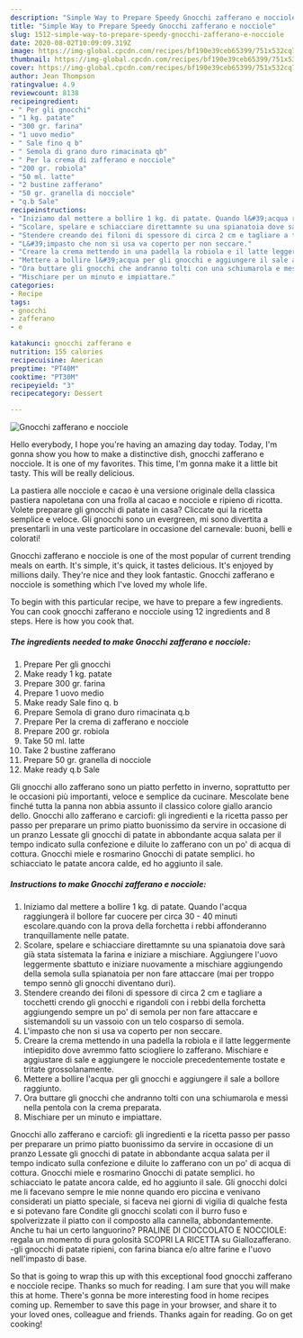 ```yaml
---
description: "Simple Way to Prepare Speedy Gnocchi zafferano e nocciole"
title: "Simple Way to Prepare Speedy Gnocchi zafferano e nocciole"
slug: 1512-simple-way-to-prepare-speedy-gnocchi-zafferano-e-nocciole
date: 2020-08-02T10:09:09.319Z
image: https://img-global.cpcdn.com/recipes/bf190e39ceb65399/751x532cq70/gnocchi-zafferano-e-nocciole-recipe-main-photo.jpg
thumbnail: https://img-global.cpcdn.com/recipes/bf190e39ceb65399/751x532cq70/gnocchi-zafferano-e-nocciole-recipe-main-photo.jpg
cover: https://img-global.cpcdn.com/recipes/bf190e39ceb65399/751x532cq70/gnocchi-zafferano-e-nocciole-recipe-main-photo.jpg
author: Jean Thompson
ratingvalue: 4.9
reviewcount: 8138
recipeingredient:
- " Per gli gnocchi"
- "1 kg. patate"
- "300 gr. farina"
- "1 uovo medio"
- " Sale fino q b"
- " Semola di grano duro rimacinata qb"
- " Per la crema di zafferano e nocciole"
- "200 gr. robiola"
- "50 ml. latte"
- "2 bustine zafferano"
- "50 gr. granella di nocciole"
- "q.b Sale"
recipeinstructions:
- "Iniziamo dal mettere a bollire 1 kg. di patate. Quando l&#39;acqua raggiungerà il bollore far cuocere per circa 30 - 40 minuti escolare.quando con la prova della forchetta i rebbi affonderanno tranquillamente nelle patate."
- "Scolare, spelare e schiacciare direttamnte su una spianatoia dove sarà già stata sistemata la farina e iniziare a mischiare. Aggiungere l&#39;uovo leggermente sbattuto e iniziare nuovamente a mischiare aggiungendo della semola sulla spianatoia per non fare attaccare (mai per troppo tempo sennò gli gnocchi diventano duri)."
- "Stendere creando dei filoni di spessore di circa 2 cm e tagliare a tocchetti crendo gli gnocchi e rigandoli con i rebbi della forchetta aggiungendo sempre un po&#39; di semola per non fare attaccare e sistemandoli su un vassoio con un telo cosparso di semola."
- "L&#39;impasto che non si usa va coperto per non seccare."
- "Creare la crema mettendo in una padella la robiola e il latte leggermente intiepidito dove avremmo fatto sciogliere lo zafferano. Mischiare e aggiustare di sale e aggiungere le nocciole precedentemente tostate e tritate grossolanamente."
- "Mettere a bollire l&#39;acqua per gli gnocchi e aggiungere il sale a bollore raggiunto."
- "Ora buttare gli gnocchi che andranno tolti con una schiumarola e messi nella pentola con la crema preparata."
- "Mischiare per un minuto e impiattare."
categories:
- Recipe
tags:
- gnocchi
- zafferano
- e

katakunci: gnocchi zafferano e 
nutrition: 155 calories
recipecuisine: American
preptime: "PT40M"
cooktime: "PT30M"
recipeyield: "3"
recipecategory: Dessert

---
```



![Gnocchi zafferano e nocciole](https://img-global.cpcdn.com/recipes/bf190e39ceb65399/751x532cq70/gnocchi-zafferano-e-nocciole-recipe-main-photo.jpg)

Hello everybody, I hope you're having an amazing day today. Today, I'm gonna show you how to make a distinctive dish, gnocchi zafferano e nocciole. It is one of my favorites. This time, I'm gonna make it a little bit tasty. This will be really delicious.

La pastiera alle nocciole e cacao è una versione originale della classica pastiera napoletana con una frolla al cacao e nocciole e ripieno di ricotta. Volete preparare gli gnocchi di patate in casa? Cliccate qui la ricetta semplice e veloce. Gli gnocchi sono un evergreen, mi sono divertita a presentarli in una veste particolare in occasione del carnevale: buoni, belli e colorati!

Gnocchi zafferano e nocciole is one of the most popular of current trending meals on earth. It's simple, it's quick, it tastes delicious. It's enjoyed by millions daily. They're nice and they look fantastic. Gnocchi zafferano e nocciole is something which I've loved my whole life.


To begin with this particular recipe, we have to prepare a few ingredients. You can cook gnocchi zafferano e nocciole using 12 ingredients and 8 steps. Here is how you cook that.

<!--inarticleads1-->

##### The ingredients needed to make Gnocchi zafferano e nocciole:

1. Prepare  Per gli gnocchi
1. Make ready 1 kg. patate
1. Prepare 300 gr. farina
1. Prepare 1 uovo medio
1. Make ready  Sale fino q. b
1. Prepare  Semola di grano duro rimacinata q.b
1. Prepare  Per la crema di zafferano e nocciole
1. Prepare 200 gr. robiola
1. Take 50 ml. latte
1. Take 2 bustine zafferano
1. Prepare 50 gr. granella di nocciole
1. Make ready q.b Sale


Gli gnocchi allo zafferano sono un piatto perfetto in inverno, soprattutto per le occasioni più importanti, veloce e semplice da cucinare. Mescolate bene finché tutta la panna non abbia assunto il classico colore giallo arancio dello. Gnocchi allo zafferano e carciofi: gli ingredienti e la ricetta passo per passo per preparare un primo piatto buonissimo da servire in occasione di un pranzo Lessate gli gnocchi di patate in abbondante acqua salata per il tempo indicato sulla confezione e diluite lo zafferano con un po&#39; di acqua di cottura. Gnocchi miele e rosmarino Gnocchi di patate semplici. ho schiacciato le patate ancora calde, ed ho aggiunto il sale. 

<!--inarticleads2-->

##### Instructions to make Gnocchi zafferano e nocciole:

1. Iniziamo dal mettere a bollire 1 kg. di patate. Quando l&#39;acqua raggiungerà il bollore far cuocere per circa 30 - 40 minuti escolare.quando con la prova della forchetta i rebbi affonderanno tranquillamente nelle patate.
1. Scolare, spelare e schiacciare direttamnte su una spianatoia dove sarà già stata sistemata la farina e iniziare a mischiare. Aggiungere l&#39;uovo leggermente sbattuto e iniziare nuovamente a mischiare aggiungendo della semola sulla spianatoia per non fare attaccare (mai per troppo tempo sennò gli gnocchi diventano duri).
1. Stendere creando dei filoni di spessore di circa 2 cm e tagliare a tocchetti crendo gli gnocchi e rigandoli con i rebbi della forchetta aggiungendo sempre un po&#39; di semola per non fare attaccare e sistemandoli su un vassoio con un telo cosparso di semola.
1. L&#39;impasto che non si usa va coperto per non seccare.
1. Creare la crema mettendo in una padella la robiola e il latte leggermente intiepidito dove avremmo fatto sciogliere lo zafferano. Mischiare e aggiustare di sale e aggiungere le nocciole precedentemente tostate e tritate grossolanamente.
1. Mettere a bollire l&#39;acqua per gli gnocchi e aggiungere il sale a bollore raggiunto.
1. Ora buttare gli gnocchi che andranno tolti con una schiumarola e messi nella pentola con la crema preparata.
1. Mischiare per un minuto e impiattare.


Gnocchi allo zafferano e carciofi: gli ingredienti e la ricetta passo per passo per preparare un primo piatto buonissimo da servire in occasione di un pranzo Lessate gli gnocchi di patate in abbondante acqua salata per il tempo indicato sulla confezione e diluite lo zafferano con un po&#39; di acqua di cottura. Gnocchi miele e rosmarino Gnocchi di patate semplici. ho schiacciato le patate ancora calde, ed ho aggiunto il sale. Gli gnocchi dolci me li facevano sempre le mie nonne quando ero piccina e venivano considerati un piatto speciale, si faceva nei giorni di vigilia di qualche festa e si potevano fare Condite gli gnocchi scolati con il burro fuso e spolverizzate il piatto con il composto alla cannella, abbondantemente. Anche tu hai un certo languorino? PRALINE DI CIOCCOLATO E NOCCIOLE: regala un momento di pura golosità SCOPRI LA RICETTA su Giallozafferano. -gli gnocchi di patate ripieni, con farina bianca e/o altre farine e l&#39;uovo nell&#39;impasto di base. 

So that is going to wrap this up with this exceptional food gnocchi zafferano e nocciole recipe. Thanks so much for reading. I am sure that you will make this at home. There's gonna be more interesting food in home recipes coming up. Remember to save this page in your browser, and share it to your loved ones, colleague and friends. Thanks again for reading. Go on get cooking!
